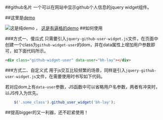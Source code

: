 ##github名片
一个可以在网站中显示github个人信息的jquery widget组件。

##这里是[demo](http://htmlpreview.github.io/?https://github.com/bh-lay/github-widget-user/blob/master/demo.html)

![这是纯demo](https://raw.githubusercontent.com/bh-lay/github-widget-user/master/resources/demo.jpg) ，  [这是有逼格的demo](http://bh-lay.com/topic/aboutme/index.html)
##如何使用

###方式一、傻瓜式
只需要引入`jquery-github-user-widget.js`文件，在页面中创建一个class为`github-widget-user`的dom，并在data属性上增加用户参数即可，如下面代码所示。

```html
<div class="github-widget-user" data-user="bh-lay"></div>
```

###方式二、自定义式
用于js交互比较频繁的场景，同样是引入`jquery-github-user-widget.js`文件，在需要使用时书写如下代码。

若对应dom上有`data-user`参数，JS函数中可以省略用户名参数，两者有冲突时，以JS传入为优先。
```javascript
    $('.some_class').github_user_widget('bh-lay');
```


##提高bigger的又一利器，还不赶紧使用！
